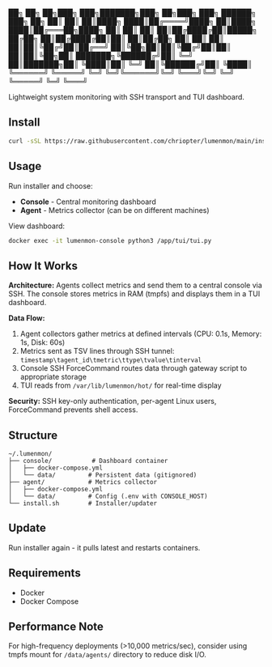   ██╗     ██╗   ██╗███╗   ███╗███████╗███╗   ██╗███╗   ███╗ ██████╗ ███╗   ██╗
  ██║     ██║   ██║████╗ ████║██╔════╝████╗  ██║████╗ ████║██╔═══██╗████╗  ██║
  ██║     ██║   ██║██╔████╔██║█████╗  ██╔██╗ ██║██╔████╔██║██║   ██║██╔██╗ ██║
  ██║     ██║   ██║██║╚██╔╝██║██╔══╝  ██║╚██╗██║██║╚██╔╝██║██║   ██║██║╚██╗██║
  ███████╗╚██████╔╝██║ ╚═╝ ██║███████╗██║ ╚████║██║ ╚═╝ ██║╚██████╔╝██║ ╚████║
  ╚══════╝ ╚═════╝ ╚═╝     ╚═╝╚══════╝╚═╝  ╚═══╝╚═╝     ╚═╝ ╚═════╝ ╚═╝  ╚═══╝

Lightweight system monitoring with SSH transport and TUI dashboard.

## Install

```bash
curl -sSL https://raw.githubusercontent.com/chriopter/lumenmon/main/install.sh | bash
```

## Usage

Run installer and choose:
- **Console** - Central monitoring dashboard
- **Agent** - Metrics collector (can be on different machines)

View dashboard:
```bash
docker exec -it lumenmon-console python3 /app/tui/tui.py
```

## How It Works

**Architecture:** Agents collect metrics and send them to a central console via SSH. The console stores metrics in RAM (tmpfs) and displays them in a TUI dashboard.

**Data Flow:**
1. Agent collectors gather metrics at defined intervals (CPU: 0.1s, Memory: 1s, Disk: 60s)
2. Metrics sent as TSV lines through SSH tunnel: `timestamp\tagent_id\tmetric\ttype\tvalue\tinterval`
3. Console SSH ForceCommand routes data through gateway script to appropriate storage
4. TUI reads from `/var/lib/lumenmon/hot/` for real-time display

**Security:** SSH key-only authentication, per-agent Linux users, ForceCommand prevents shell access.

## Structure

```
~/.lumenmon/
├── console/           # Dashboard container
│   ├── docker-compose.yml
│   └── data/         # Persistent data (gitignored)
├── agent/            # Metrics collector
│   ├── docker-compose.yml
│   └── data/         # Config (.env with CONSOLE_HOST)
└── install.sh        # Installer/updater
```

## Update

Run installer again - it pulls latest and restarts containers.

## Requirements

- Docker
- Docker Compose

## Performance Note

For high-frequency deployments (>10,000 metrics/sec), consider using tmpfs mount for `/data/agents/` directory to reduce disk I/O.
